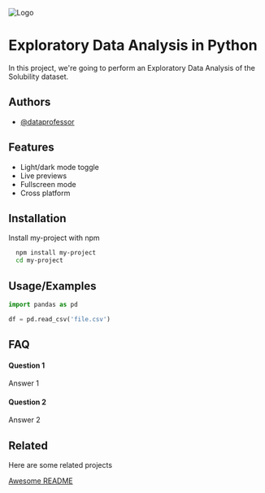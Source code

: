 
![Logo](https://dev-to-uploads.s3.amazonaws.com/uploads/articles/th5xamgrr6se0x5ro4g6.png)

    
# Exploratory Data Analysis in Python

In this project, we're going to perform an Exploratory Data Analysis of the Solubility dataset.




## Authors

- [@dataprofessor](https://www.github.com/dataprofessor)

  
## Features

- Light/dark mode toggle
- Live previews
- Fullscreen mode
- Cross platform

  
## Installation 

Install my-project with npm

```bash 
  npm install my-project
  cd my-project
```
    
## Usage/Examples

```python
import pandas as pd 

df = pd.read_csv('file.csv')
```

  
## FAQ

#### Question 1

Answer 1

#### Question 2

Answer 2

  
## Related

Here are some related projects

[Awesome README](https://github.com/matiassingers/awesome-readme)

  
